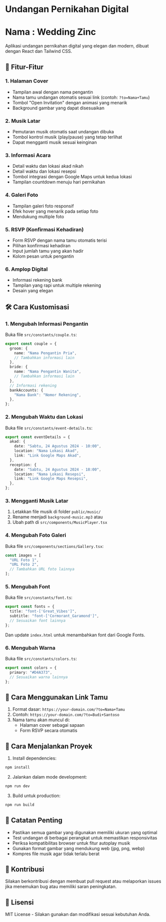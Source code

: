 # Undangan Pernikahan Digital

# Nama : Wedding Zinc

Aplikasi undangan pernikahan digital yang elegan dan modern, dibuat dengan React dan Tailwind CSS.

## 🌟 Fitur-Fitur

### 1. Halaman Cover

- Tampilan awal dengan nama pengantin
- Nama tamu undangan otomatis sesuai link (contoh: `?to=Nama+Tamu`)
- Tombol "Open Invitation" dengan animasi yang menarik
- Background gambar yang dapat disesuaikan

### 2. Musik Latar

- Pemutaran musik otomatis saat undangan dibuka
- Tombol kontrol musik (play/pause) yang tetap terlihat
- Dapat mengganti musik sesuai keinginan

### 3. Informasi Acara

- Detail waktu dan lokasi akad nikah
- Detail waktu dan lokasi resepsi
- Tombol integrasi dengan Google Maps untuk kedua lokasi
- Tampilan countdown menuju hari pernikahan

### 4. Galeri Foto

- Tampilan galeri foto responsif
- Efek hover yang menarik pada setiap foto
- Mendukung multiple foto

### 5. RSVP (Konfirmasi Kehadiran)

- Form RSVP dengan nama tamu otomatis terisi
- Pilihan konfirmasi kehadiran
- Input jumlah tamu yang akan hadir
- Kolom pesan untuk pengantin

### 6. Amplop Digital

- Informasi rekening bank
- Tampilan yang rapi untuk multiple rekening
- Desain yang elegan

## 🛠️ Cara Kustomisasi

### 1. Mengubah Informasi Pengantin

Buka file `src/constants/couple.ts`:

```typescript
export const couple = {
  groom: {
    name: "Nama Pengantin Pria",
    // Tambahkan informasi lain
  },
  bride: {
    name: "Nama Pengantin Wanita",
    // Tambahkan informasi lain
  },
  // Informasi rekening
  bankAccounts: {
    "Nama Bank": "Nomor Rekening",
  },
};
```

### 2. Mengubah Waktu dan Lokasi

Buka file `src/constants/event-details.ts`:

```typescript
export const eventDetails = {
  akad: {
    date: "Sabtu, 24 Agustus 2024 - 10:00",
    location: "Nama Lokasi Akad",
    link: "Link Google Maps Akad",
  },
  reception: {
    date: "Sabtu, 24 Agustus 2024 - 18:00",
    location: "Nama Lokasi Resepsi",
    link: "Link Google Maps Resepsi",
  },
};
```

### 3. Mengganti Musik Latar

1. Letakkan file musik di folder `public/music/`
2. Rename menjadi `background-music.mp3` atau
3. Ubah path di `src/components/MusicPlayer.tsx`

### 4. Mengubah Foto Galeri

Buka file `src/components/sections/Gallery.tsx`:

```typescript
const images = [
  "URL Foto 1",
  "URL Foto 2",
  // Tambahkan URL foto lainnya
];
```

### 5. Mengubah Font

Buka file `src/constants/font.ts`:

```typescript
export const fonts = {
  title: "font-['Great_Vibes']",
  subtitle: "font-['Cormorant_Garamond']",
  // Sesuaikan font lainnya
};
```

Dan update `index.html` untuk menambahkan font dari Google Fonts.

### 6. Mengubah Warna

Buka file `src/constants/colors.ts`:

```typescript
export const colors = {
  primary: "#D4A373",
  // Sesuaikan warna lainnya
};
```

## 📱 Cara Menggunakan Link Tamu

1. Format dasar: `https://your-domain.com/?to=Nama+Tamu`
2. Contoh: `https://your-domain.com/?to=Budi+Santoso`
3. Nama tamu akan muncul di:
   - Halaman cover sebagai sapaan
   - Form RSVP secara otomatis

## 🚀 Cara Menjalankan Proyek

1. Install dependencies:

```bash
npm install
```

2. Jalankan dalam mode development:

```bash
npm run dev
```

3. Build untuk production:

```bash
npm run build
```

## 📝 Catatan Penting

- Pastikan semua gambar yang digunakan memiliki ukuran yang optimal
- Test undangan di berbagai perangkat untuk memastikan responsivitas
- Periksa kompatibilitas browser untuk fitur autoplay musik
- Gunakan format gambar yang mendukung web (jpg, png, webp)
- Kompres file musik agar tidak terlalu berat

## 🤝 Kontribusi

Silakan berkontribusi dengan membuat pull request atau melaporkan issues jika menemukan bug atau memiliki saran peningkatan.

## 📄 Lisensi

MIT License - Silakan gunakan dan modifikasi sesuai kebutuhan Anda.

